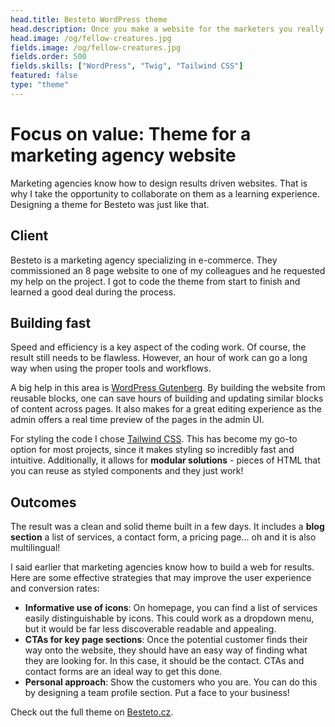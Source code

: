 ```yaml
---
head.title: Besteto WordPress theme
head.description: Once you make a website for the marketers you really get to know how to focus on the results.
head.image: /og/fellow-creatures.jpg
fields.image: /og/fellow-creatures.jpg
fields.order: 500
fields.skills: ["WordPress", "Twig", "Tailwind CSS"]
featured: false
type: "theme"
---
```


# Focus on value: Theme for a marketing agency website

Marketing agencies know how to design results driven websites. That is why I take the opportunity to collaborate on them as a learning experience. Designing a theme for Besteto was just like that.

## Client

Besteto is a marketing agency specializing in e-commerce. They commissioned an 8 page website to one of my colleagues and he requested my help on the project. I got to code the theme from start to finish and learned a good deal during the process.

## Building fast

Speed and efficiency is a key aspect of the coding work. Of course, the result still needs to be flawless. However, an hour of work can go a long way when using the proper tools and workflows.

A big help in this area is [WordPress Gutenberg](/blog/wordpress-gutenberg-101). By building the website from reusable blocks, one can save hours of building and updating similar blocks of content across pages. It also makes for a great editing experience as the admin offers a real time preview of the pages in the admin UI.

For styling the code I chose [Tailwind CSS](https://tailwindcss.com/). This has become my go-to option for most projects, since it makes styling so incredibly fast and intuitive. Additionally, it allows for **modular solutions** - pieces of HTML that you can reuse as styled components and they just work!

## Outcomes

The result was a clean and solid theme built in a few days. It includes a **blog section** a list of services, a contact form, a pricing page... oh and it is also multilingual!

I said earlier that marketing agencies know how to build a web for results. Here are some effective strategies that may improve the user experience and conversion rates:

- **Informative use of icons**: On homepage, you can find a list of services easily distinguishable by icons. This could work as a dropdown menu, but it would be far less discoverable readable and appealing.
- **CTAs for key page sections**: Once the potential customer finds their way onto the website, they should have an easy way of finding what they are looking for. In this case, it should be the contact. CTAs and contact forms are an ideal way to get this done.
- **Personal approach**: Show the customers who you are. You can do this by designing a team profile section. Put a face to your business!

Check out the full theme on [Besteto.cz](https://www.besteto.cz/).
